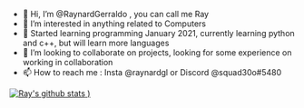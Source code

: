 - 👋 Hi, I’m @RaynardGerraldo , you can call me Ray
- 👀 I’m interested in anything related to Computers
- 🌱 Started learning programming January 2021, currently learning python and c++, but will learn more languages
- 💞️ I’m looking to collaborate on projects, looking for some experience on working in collaboration
- 📫 How to reach me : Insta @raynardgl or Discord @squad30o#5480

<!---
RaynardGerraldo/RaynardGerraldo is a ✨ special ✨ repository because its `README.md` (this file) appears on your GitHub profile.
You can click the Preview link to take a look at your changes.
--->

[![Ray's github stats](https://github-readme-stats.vercel.app/api?username=RaynardGerraldo&show_icons=true&theme=tokyonight)
)](https://github.com/RaynardGerraldo/)

